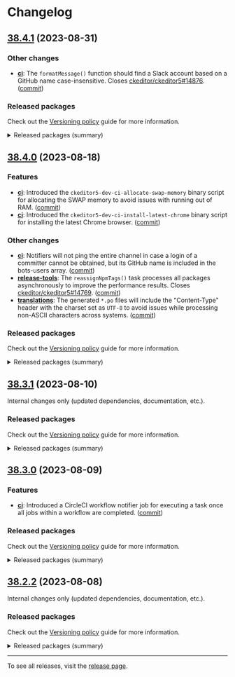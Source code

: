Changelog
=========

## [38.4.1](https://github.com/ckeditor/ckeditor5-dev/compare/v38.4.0...v38.4.1) (2023-08-31)

### Other changes

* **[ci](https://www.npmjs.com/package/@ckeditor/ckeditor5-dev-ci)**: The `formatMessage()` function should find a Slack account based on a GitHub name case-insensitive. Closes [ckeditor/ckeditor5#14876](https://github.com/ckeditor/ckeditor5/issues/14876). ([commit](https://github.com/ckeditor/ckeditor5-dev/commit/5596b463aeeacbba49cb2910ed34ac709f5c7473))

### Released packages

Check out the [Versioning policy](https://ckeditor.com/docs/ckeditor5/latest/framework/guides/support/versioning-policy.html) guide for more information.

<details>
<summary>Released packages (summary)</summary>

Other releases:

* [@ckeditor/ckeditor5-dev-bump-year](https://www.npmjs.com/package/@ckeditor/ckeditor5-dev-bump-year/v/38.4.1): v38.4.0 => v38.4.1
* [@ckeditor/ckeditor5-dev-ci](https://www.npmjs.com/package/@ckeditor/ckeditor5-dev-ci/v/38.4.1): v38.4.0 => v38.4.1
* [@ckeditor/ckeditor5-dev-dependency-checker](https://www.npmjs.com/package/@ckeditor/ckeditor5-dev-dependency-checker/v/38.4.1): v38.4.0 => v38.4.1
* [@ckeditor/ckeditor5-dev-docs](https://www.npmjs.com/package/@ckeditor/ckeditor5-dev-docs/v/38.4.1): v38.4.0 => v38.4.1
* [@ckeditor/ckeditor5-dev-release-tools](https://www.npmjs.com/package/@ckeditor/ckeditor5-dev-release-tools/v/38.4.1): v38.4.0 => v38.4.1
* [@ckeditor/ckeditor5-dev-tests](https://www.npmjs.com/package/@ckeditor/ckeditor5-dev-tests/v/38.4.1): v38.4.0 => v38.4.1
* [@ckeditor/ckeditor5-dev-transifex](https://www.npmjs.com/package/@ckeditor/ckeditor5-dev-transifex/v/38.4.1): v38.4.0 => v38.4.1
* [@ckeditor/ckeditor5-dev-translations](https://www.npmjs.com/package/@ckeditor/ckeditor5-dev-translations/v/38.4.1): v38.4.0 => v38.4.1
* [@ckeditor/ckeditor5-dev-utils](https://www.npmjs.com/package/@ckeditor/ckeditor5-dev-utils/v/38.4.1): v38.4.0 => v38.4.1
* [@ckeditor/ckeditor5-dev-web-crawler](https://www.npmjs.com/package/@ckeditor/ckeditor5-dev-web-crawler/v/38.4.1): v38.4.0 => v38.4.1
* [@ckeditor/jsdoc-plugins](https://www.npmjs.com/package/@ckeditor/jsdoc-plugins/v/38.4.1): v38.4.0 => v38.4.1
* [@ckeditor/typedoc-plugins](https://www.npmjs.com/package/@ckeditor/typedoc-plugins/v/38.4.1): v38.4.0 => v38.4.1
</details>


## [38.4.0](https://github.com/ckeditor/ckeditor5-dev/compare/v38.3.1...v38.4.0) (2023-08-18)

### Features

* **[ci](https://www.npmjs.com/package/@ckeditor/ckeditor5-dev-ci)**: Introduced the `ckeditor5-dev-ci-allocate-swap-memory` binary script for allocating the SWAP memory to avoid issues with running out of RAM. ([commit](https://github.com/ckeditor/ckeditor5-dev/commit/d4cff5e2fbcaf219b91414da2c98ab917f9e12b9))
* **[ci](https://www.npmjs.com/package/@ckeditor/ckeditor5-dev-ci)**: Introduced the `ckeditor5-dev-ci-install-latest-chrome` binary script for installing the latest Chrome browser. ([commit](https://github.com/ckeditor/ckeditor5-dev/commit/d4cff5e2fbcaf219b91414da2c98ab917f9e12b9))

### Other changes

* **[ci](https://www.npmjs.com/package/@ckeditor/ckeditor5-dev-ci)**: Notifiers will not ping the entire channel in case a login of a committer cannot be obtained, but its GitHub name is included in the bots-users array. ([commit](https://github.com/ckeditor/ckeditor5-dev/commit/10edd909128330d6f0705407ae008c4239ff1b31))
* **[release-tools](https://www.npmjs.com/package/@ckeditor/ckeditor5-dev-release-tools)**: The `reassignNpmTags()` task processes all packages asynchronously to improve the performance results. Closes [ckeditor/ckeditor5#14769](https://github.com/ckeditor/ckeditor5/issues/14769). ([commit](https://github.com/ckeditor/ckeditor5-dev/commit/baf3340a322f6560f46e2cdbb9d328c5827404e3))
* **[translations](https://www.npmjs.com/package/@ckeditor/ckeditor5-dev-translations)**: The generated `*.po` files will include the "Content-Type" header with the charset set as `UTF-8` to avoid issues while processing non-ASCII characters across systems. ([commit](https://github.com/ckeditor/ckeditor5-dev/commit/b0fe2a54572b4f5bfbe9f3fc65c4dfee477b467f))

### Released packages

Check out the [Versioning policy](https://ckeditor.com/docs/ckeditor5/latest/framework/guides/support/versioning-policy.html) guide for more information.

<details>
<summary>Released packages (summary)</summary>

Other releases:

* [@ckeditor/ckeditor5-dev-bump-year](https://www.npmjs.com/package/@ckeditor/ckeditor5-dev-bump-year/v/38.4.0): v38.3.1 => v38.4.0
* [@ckeditor/ckeditor5-dev-ci](https://www.npmjs.com/package/@ckeditor/ckeditor5-dev-ci/v/38.4.0): v38.3.1 => v38.4.0
* [@ckeditor/ckeditor5-dev-dependency-checker](https://www.npmjs.com/package/@ckeditor/ckeditor5-dev-dependency-checker/v/38.4.0): v38.3.1 => v38.4.0
* [@ckeditor/ckeditor5-dev-docs](https://www.npmjs.com/package/@ckeditor/ckeditor5-dev-docs/v/38.4.0): v38.3.1 => v38.4.0
* [@ckeditor/ckeditor5-dev-release-tools](https://www.npmjs.com/package/@ckeditor/ckeditor5-dev-release-tools/v/38.4.0): v38.3.1 => v38.4.0
* [@ckeditor/ckeditor5-dev-tests](https://www.npmjs.com/package/@ckeditor/ckeditor5-dev-tests/v/38.4.0): v38.3.1 => v38.4.0
* [@ckeditor/ckeditor5-dev-transifex](https://www.npmjs.com/package/@ckeditor/ckeditor5-dev-transifex/v/38.4.0): v38.3.1 => v38.4.0
* [@ckeditor/ckeditor5-dev-translations](https://www.npmjs.com/package/@ckeditor/ckeditor5-dev-translations/v/38.4.0): v38.3.1 => v38.4.0
* [@ckeditor/ckeditor5-dev-utils](https://www.npmjs.com/package/@ckeditor/ckeditor5-dev-utils/v/38.4.0): v38.3.1 => v38.4.0
* [@ckeditor/ckeditor5-dev-web-crawler](https://www.npmjs.com/package/@ckeditor/ckeditor5-dev-web-crawler/v/38.4.0): v38.3.1 => v38.4.0
* [@ckeditor/jsdoc-plugins](https://www.npmjs.com/package/@ckeditor/jsdoc-plugins/v/38.4.0): v38.3.1 => v38.4.0
* [@ckeditor/typedoc-plugins](https://www.npmjs.com/package/@ckeditor/typedoc-plugins/v/38.4.0): v38.3.1 => v38.4.0
</details>


## [38.3.1](https://github.com/ckeditor/ckeditor5-dev/compare/v38.3.0...v38.3.1) (2023-08-10)

Internal changes only (updated dependencies, documentation, etc.).

### Released packages

Check out the [Versioning policy](https://ckeditor.com/docs/ckeditor5/latest/framework/guides/support/versioning-policy.html) guide for more information.

<details>
<summary>Released packages (summary)</summary>

Other releases:

* [@ckeditor/ckeditor5-dev-bump-year](https://www.npmjs.com/package/@ckeditor/ckeditor5-dev-bump-year/v/38.3.1): v38.3.0 => v38.3.1
* [@ckeditor/ckeditor5-dev-ci](https://www.npmjs.com/package/@ckeditor/ckeditor5-dev-ci/v/38.3.1): v38.3.0 => v38.3.1
* [@ckeditor/ckeditor5-dev-dependency-checker](https://www.npmjs.com/package/@ckeditor/ckeditor5-dev-dependency-checker/v/38.3.1): v38.3.0 => v38.3.1
* [@ckeditor/ckeditor5-dev-docs](https://www.npmjs.com/package/@ckeditor/ckeditor5-dev-docs/v/38.3.1): v38.3.0 => v38.3.1
* [@ckeditor/ckeditor5-dev-release-tools](https://www.npmjs.com/package/@ckeditor/ckeditor5-dev-release-tools/v/38.3.1): v38.3.0 => v38.3.1
* [@ckeditor/ckeditor5-dev-tests](https://www.npmjs.com/package/@ckeditor/ckeditor5-dev-tests/v/38.3.1): v38.3.0 => v38.3.1
* [@ckeditor/ckeditor5-dev-transifex](https://www.npmjs.com/package/@ckeditor/ckeditor5-dev-transifex/v/38.3.1): v38.3.0 => v38.3.1
* [@ckeditor/ckeditor5-dev-translations](https://www.npmjs.com/package/@ckeditor/ckeditor5-dev-translations/v/38.3.1): v38.3.0 => v38.3.1
* [@ckeditor/ckeditor5-dev-utils](https://www.npmjs.com/package/@ckeditor/ckeditor5-dev-utils/v/38.3.1): v38.3.0 => v38.3.1
* [@ckeditor/ckeditor5-dev-web-crawler](https://www.npmjs.com/package/@ckeditor/ckeditor5-dev-web-crawler/v/38.3.1): v38.3.0 => v38.3.1
* [@ckeditor/jsdoc-plugins](https://www.npmjs.com/package/@ckeditor/jsdoc-plugins/v/38.3.1): v38.3.0 => v38.3.1
* [@ckeditor/typedoc-plugins](https://www.npmjs.com/package/@ckeditor/typedoc-plugins/v/38.3.1): v38.3.0 => v38.3.1
</details>


## [38.3.0](https://github.com/ckeditor/ckeditor5-dev/compare/v38.2.2...v38.3.0) (2023-08-09)

### Features

* **[ci](https://www.npmjs.com/package/@ckeditor/ckeditor5-dev-ci)**: Introduced a CircleCI workflow notifier job for executing a task once all jobs within a workflow are completed. ([commit](https://github.com/ckeditor/ckeditor5-dev/commit/e038f87882751b02bc9b118b281703ce8d91d986))

### Released packages

Check out the [Versioning policy](https://ckeditor.com/docs/ckeditor5/latest/framework/guides/support/versioning-policy.html) guide for more information.

<details>
<summary>Released packages (summary)</summary>

Releases containing new features:

* [@ckeditor/ckeditor5-dev-ci](https://www.npmjs.com/package/@ckeditor/ckeditor5-dev-ci/v/38.3.0): v38.2.2 => v38.3.0

Other releases:

* [@ckeditor/ckeditor5-dev-bump-year](https://www.npmjs.com/package/@ckeditor/ckeditor5-dev-bump-year/v/38.3.0): v38.2.2 => v38.3.0
* [@ckeditor/ckeditor5-dev-dependency-checker](https://www.npmjs.com/package/@ckeditor/ckeditor5-dev-dependency-checker/v/38.3.0): v38.2.2 => v38.3.0
* [@ckeditor/ckeditor5-dev-docs](https://www.npmjs.com/package/@ckeditor/ckeditor5-dev-docs/v/38.3.0): v38.2.2 => v38.3.0
* [@ckeditor/ckeditor5-dev-release-tools](https://www.npmjs.com/package/@ckeditor/ckeditor5-dev-release-tools/v/38.3.0): v38.2.2 => v38.3.0
* [@ckeditor/ckeditor5-dev-tests](https://www.npmjs.com/package/@ckeditor/ckeditor5-dev-tests/v/38.3.0): v38.2.2 => v38.3.0
* [@ckeditor/ckeditor5-dev-transifex](https://www.npmjs.com/package/@ckeditor/ckeditor5-dev-transifex/v/38.3.0): v38.2.2 => v38.3.0
* [@ckeditor/ckeditor5-dev-translations](https://www.npmjs.com/package/@ckeditor/ckeditor5-dev-translations/v/38.3.0): v38.2.2 => v38.3.0
* [@ckeditor/ckeditor5-dev-utils](https://www.npmjs.com/package/@ckeditor/ckeditor5-dev-utils/v/38.3.0): v38.2.2 => v38.3.0
* [@ckeditor/ckeditor5-dev-web-crawler](https://www.npmjs.com/package/@ckeditor/ckeditor5-dev-web-crawler/v/38.3.0): v38.2.2 => v38.3.0
* [@ckeditor/jsdoc-plugins](https://www.npmjs.com/package/@ckeditor/jsdoc-plugins/v/38.3.0): v38.2.2 => v38.3.0
* [@ckeditor/typedoc-plugins](https://www.npmjs.com/package/@ckeditor/typedoc-plugins/v/38.3.0): v38.2.2 => v38.3.0
</details>


## [38.2.2](https://github.com/ckeditor/ckeditor5-dev/compare/v38.2.1...v38.2.2) (2023-08-08)

Internal changes only (updated dependencies, documentation, etc.).

### Released packages

Check out the [Versioning policy](https://ckeditor.com/docs/ckeditor5/latest/framework/guides/support/versioning-policy.html) guide for more information.

<details>
<summary>Released packages (summary)</summary>

Other releases:

* [@ckeditor/ckeditor5-dev-bump-year](https://www.npmjs.com/package/@ckeditor/ckeditor5-dev-bump-year/v/38.2.2): v38.2.1 => v38.2.2
* [@ckeditor/ckeditor5-dev-ci](https://www.npmjs.com/package/@ckeditor/ckeditor5-dev-ci/v/38.2.2): v38.2.1 => v38.2.2
* [@ckeditor/ckeditor5-dev-dependency-checker](https://www.npmjs.com/package/@ckeditor/ckeditor5-dev-dependency-checker/v/38.2.2): v38.2.1 => v38.2.2
* [@ckeditor/ckeditor5-dev-docs](https://www.npmjs.com/package/@ckeditor/ckeditor5-dev-docs/v/38.2.2): v38.2.1 => v38.2.2
* [@ckeditor/ckeditor5-dev-release-tools](https://www.npmjs.com/package/@ckeditor/ckeditor5-dev-release-tools/v/38.2.2): v38.2.1 => v38.2.2
* [@ckeditor/ckeditor5-dev-tests](https://www.npmjs.com/package/@ckeditor/ckeditor5-dev-tests/v/38.2.2): v38.2.1 => v38.2.2
* [@ckeditor/ckeditor5-dev-transifex](https://www.npmjs.com/package/@ckeditor/ckeditor5-dev-transifex/v/38.2.2): v38.2.1 => v38.2.2
* [@ckeditor/ckeditor5-dev-translations](https://www.npmjs.com/package/@ckeditor/ckeditor5-dev-translations/v/38.2.2): v38.2.1 => v38.2.2
* [@ckeditor/ckeditor5-dev-utils](https://www.npmjs.com/package/@ckeditor/ckeditor5-dev-utils/v/38.2.2): v38.2.1 => v38.2.2
* [@ckeditor/ckeditor5-dev-web-crawler](https://www.npmjs.com/package/@ckeditor/ckeditor5-dev-web-crawler/v/38.2.2): v38.2.1 => v38.2.2
* [@ckeditor/jsdoc-plugins](https://www.npmjs.com/package/@ckeditor/jsdoc-plugins/v/38.2.2): v38.2.1 => v38.2.2
* [@ckeditor/typedoc-plugins](https://www.npmjs.com/package/@ckeditor/typedoc-plugins/v/38.2.2): v38.2.1 => v38.2.2
</details>

---

To see all releases, visit the [release page](https://github.com/ckeditor/ckeditor5-dev/releases).

